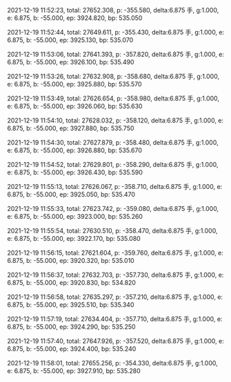 2021-12-19 11:52:23, total: 27652.308, p: -355.580, delta:6.875 手, g:1.000, e: 6.875, b: -55.000, ep: 3924.820, bp: 535.050

2021-12-19 11:52:44, total: 27649.611, p: -355.430, delta:6.875 手, g:1.000, e: 6.875, b: -55.000, ep: 3925.130, bp: 535.070

2021-12-19 11:53:06, total: 27641.393, p: -357.820, delta:6.875 手, g:1.000, e: 6.875, b: -55.000, ep: 3926.100, bp: 535.490

2021-12-19 11:53:26, total: 27632.908, p: -358.680, delta:6.875 手, g:1.000, e: 6.875, b: -55.000, ep: 3925.880, bp: 535.570

2021-12-19 11:53:49, total: 27626.654, p: -358.980, delta:6.875 手, g:1.000, e: 6.875, b: -55.000, ep: 3926.060, bp: 535.630

2021-12-19 11:54:10, total: 27628.032, p: -358.120, delta:6.875 手, g:1.000, e: 6.875, b: -55.000, ep: 3927.880, bp: 535.750

2021-12-19 11:54:30, total: 27627.879, p: -358.480, delta:6.875 手, g:1.000, e: 6.875, b: -55.000, ep: 3926.880, bp: 535.670

2021-12-19 11:54:52, total: 27629.801, p: -358.290, delta:6.875 手, g:1.000, e: 6.875, b: -55.000, ep: 3926.430, bp: 535.590

2021-12-19 11:55:13, total: 27626.067, p: -358.710, delta:6.875 手, g:1.000, e: 6.875, b: -55.000, ep: 3925.050, bp: 535.470

2021-12-19 11:55:33, total: 27623.742, p: -359.080, delta:6.875 手, g:1.000, e: 6.875, b: -55.000, ep: 3923.000, bp: 535.260

2021-12-19 11:55:54, total: 27630.510, p: -358.470, delta:6.875 手, g:1.000, e: 6.875, b: -55.000, ep: 3922.170, bp: 535.080

2021-12-19 11:56:15, total: 27621.604, p: -359.760, delta:6.875 手, g:1.000, e: 6.875, b: -55.000, ep: 3920.320, bp: 535.010

2021-12-19 11:56:37, total: 27632.703, p: -357.730, delta:6.875 手, g:1.000, e: 6.875, b: -55.000, ep: 3920.830, bp: 534.820

2021-12-19 11:56:58, total: 27635.297, p: -357.210, delta:6.875 手, g:1.000, e: 6.875, b: -55.000, ep: 3925.510, bp: 535.340

2021-12-19 11:57:19, total: 27634.404, p: -357.710, delta:6.875 手, g:1.000, e: 6.875, b: -55.000, ep: 3924.290, bp: 535.250

2021-12-19 11:57:40, total: 27647.926, p: -357.520, delta:6.875 手, g:1.000, e: 6.875, b: -55.000, ep: 3924.400, bp: 535.240

2021-12-19 11:58:01, total: 27655.256, p: -354.330, delta:6.875 手, g:1.000, e: 6.875, b: -55.000, ep: 3927.910, bp: 535.280